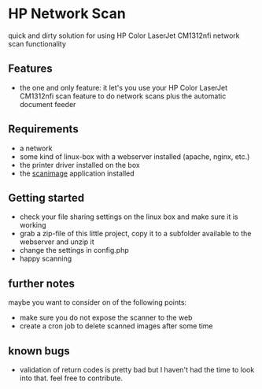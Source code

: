 HP Network Scan
===============

quick and dirty solution for using HP Color LaserJet CM1312nfi network scan functionality

## Features

* the one and only feature: it let's you use your HP Color LaserJet CM1312nfi scan feature to do network scans plus the automatic document feeder

## Requirements

* a network
* some kind of linux-box with a webserver installed (apache, nginx, etc.)
* the printer driver installed on the box
* the [scanimage](http://www3.sane-project.org/man/scanimage.1.html) application installed

## Getting started

* check your file sharing settings on the linux box and make sure it is working
* grab a zip-file of this little project, copy it to a subfolder available to the webserver and unzip it
* change the settings in config.php
* happy scanning

## further notes

maybe you want to consider on of the following points:

* make sure you do not expose the scanner to the web
* create a cron job to delete scanned images after some time


## known bugs

* validation of return codes is pretty bad but I haven't had the time to look into that. feel free to contribute.